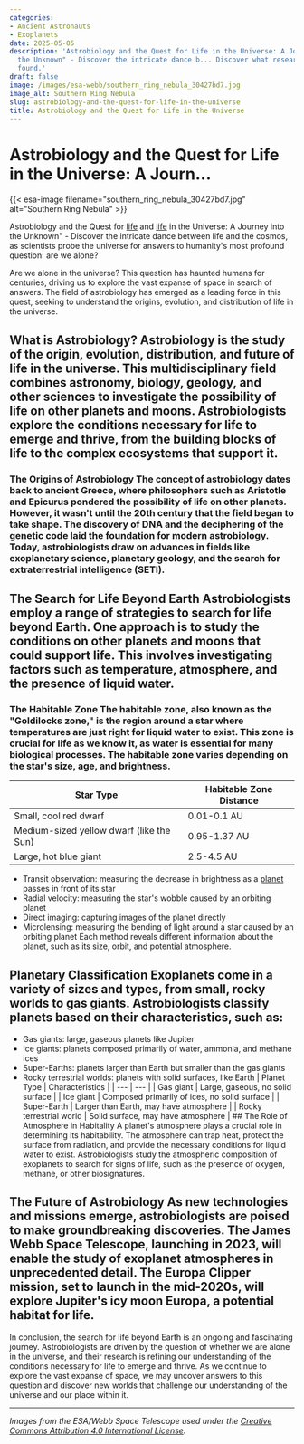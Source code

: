 ```yaml
---
categories:
- Ancient Astronauts
- Exoplanets
date: 2025-05-05
description: 'Astrobiology and the Quest for Life in the Universe: A Journey into
  the Unknown" - Discover the intricate dance b... Discover what researchers have
  found.'
draft: false
image: /images/esa-webb/southern_ring_nebula_30427bd7.jpg
image_alt: Southern Ring Nebula
slug: astrobiology-and-the-quest-for-life-in-the-universe
title: Astrobiology and the Quest for Life in the Universe
---
```


# Astrobiology and the Quest for Life in the Universe: A Journ...
{{< esa-image filename="southern_ring_nebula_30427bd7.jpg" alt="Southern Ring Nebula" >}}



Astrobiology and the Quest for [life](/blog/exoplanet-atmospheres-and-the-quest-for-life-beyond-earth) and [life](/blog/astrobiology-and-the-search-for-life-beyond-earth) in the Universe: A Journey into the Unknown" - Discover the intricate dance between life and the cosmos, as scientists probe the universe for answers to humanity's most profound question: are we alone?

Are we alone in the universe? This question has haunted humans for centuries, driving us to explore the vast expanse of space in search of answers. The field of astrobiology has emerged as a leading force in this quest, seeking to understand the origins, evolution, and distribution of life in the universe.

 ## What is Astrobiology? Astrobiology is the study of the origin, evolution, distribution, and future of life in the universe. This multidisciplinary field combines astronomy, biology, geology, and other sciences to investigate the possibility of life on other planets and moons. Astrobiologists explore the conditions necessary for life to emerge and thrive, from the building blocks of life to the complex ecosystems that support it.

 ### The Origins of Astrobiology The concept of astrobiology dates back to ancient Greece, where philosophers such as Aristotle and Epicurus pondered the possibility of life on other planets. However, it wasn't until the 20th century that the field began to take shape. The discovery of DNA and the deciphering of the genetic code laid the foundation for modern astrobiology. Today, astrobiologists draw on advances in fields like exoplanetary science, planetary geology, and the search for extraterrestrial intelligence (SETI).

 ## The Search for Life Beyond Earth Astrobiologists employ a range of strategies to search for life beyond Earth. One approach is to study the conditions on other planets and moons that could support life. This involves investigating factors such as temperature, atmosphere, and the presence of liquid water.

 ### The Habitable Zone The habitable zone, also known as the "Goldilocks zone," is the region around a star where temperatures are just right for liquid water to exist. This zone is crucial for life as we know it, as water is essential for many biological processes. The habitable zone varies depending on the star's size, age, and brightness.

 | Star Type | Habitable Zone Distance |
| --- | --- |
| Small, cool red dwarf | 0.01-0.1 AU |
| Medium-sized yellow dwarf (like the Sun) | 0.95-1.37 AU |
| Large, hot blue giant | 2.5-4.5 AU | ### Exoplanet Detection Methods Astrobiologists use various techniques to detect exoplanets, including:

  - Transit observation: measuring the decrease in brightness as a [planet](/blog/exoplanets-and-the-search-for-life-beyond-earth) passes in front of its star
 - Radial velocity: measuring the star's wobble caused by an orbiting planet
 - Direct imaging: capturing images of the planet directly
 - Microlensing: measuring the bending of light around a star caused by an orbiting planet
  Each method reveals different information about the planet, such as its size, orbit, and potential atmosphere.

 ## Planetary Classification Exoplanets come in a variety of sizes and types, from small, rocky worlds to gas giants. Astrobiologists classify planets based on their characteristics, such as:

  - Gas giants: large, gaseous planets like Jupiter
 - Ice giants: planets composed primarily of water, ammonia, and methane ices
 - Super-Earths: planets larger than Earth but smaller than the gas giants
 - Rocky terrestrial worlds: planets with solid surfaces, like Earth
  | Planet Type | Characteristics |
| --- | --- |
| Gas giant | Large, gaseous, no solid surface |
| Ice giant | Composed primarily of ices, no solid surface |
| Super-Earth | Larger than Earth, may have atmosphere |
| Rocky terrestrial world | Solid surface, may have atmosphere | ## The Role of Atmosphere in Habitality A planet's atmosphere plays a crucial role in determining its habitability. The atmosphere can trap heat, protect the surface from radiation, and provide the necessary conditions for liquid water to exist. Astrobiologists study the atmospheric composition of exoplanets to search for signs of life, such as the presence of oxygen, methane, or other biosignatures.

 ## The Future of Astrobiology As new technologies and missions emerge, astrobiologists are poised to make groundbreaking discoveries. The James Webb Space Telescope, launching in 2023, will enable the study of exoplanet atmospheres in unprecedented detail. The Europa Clipper mission, set to launch in the mid-2020s, will explore Jupiter's icy moon Europa, a potential habitat for life.

 In conclusion, the search for life beyond Earth is an ongoing and fascinating journey. Astrobiologists are driven by the question of whether we are alone in the universe, and their research is refining our understanding of the conditions necessary for life to emerge and thrive. As we continue to explore the vast expanse of space, we may uncover answers to this question and discover new worlds that challenge our understanding of the universe and our place within it.

---

*Images from the ESA/Webb Space Telescope used under the [Creative Commons Attribution 4.0 International License](https://creativecommons.org/licenses/by/4.0).*